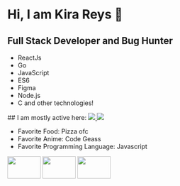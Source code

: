 # Hi, I am Kira Reys 🦊
## Full Stack Developer and Bug Hunter
<ul>
  <li>ReactJs</li>
  <li>Go</li>
  <li>JavaScript</li>
  <li>ES6</li>
  <li>Figma</li>
  <li>Node.js</li>
  <li>C and other technologies!</li>
</ul>
## I am mostly active here:
<a href="https://discord.com/"><img src="https://img.shields.io/badge/Discord-Kira%20Reys%232749-blue?style=plastic&logo=discord.svg" /> </a>
<a href="https://instagram.com/kira.reys"><img src="https://img.shields.io/badge/Instagram-Kira%20Reys-purple?style=plastic&logo=instagram"/> </a>

* Favorite Food: Pizza ofc 
* Favorite Anime: Code Geass
* Favorite Programming Language: Javascript

<a href="https://hackerone.com/0x6964696f74"><img src="https://www.zdnet.de/wp-content/uploads/2019/12/HackerOne.png" width=75px height=50px/></a>
<a href="https://bugcrowd.com/KiraReys7"><img src="https://blog.1password.com/posts/2017/more-than-just-a-penny-for-your-thoughts-100000-top-bounty/bugcrowd-logo.jpg" width=75px height=50px/></a>
<a href="https://twitter.com/ArikSyer"><img src="https://epravo.ba/wp-content/uploads/2016/02/ePravo.ba-Twitter.jpg" width=75px height=50px/></a>



